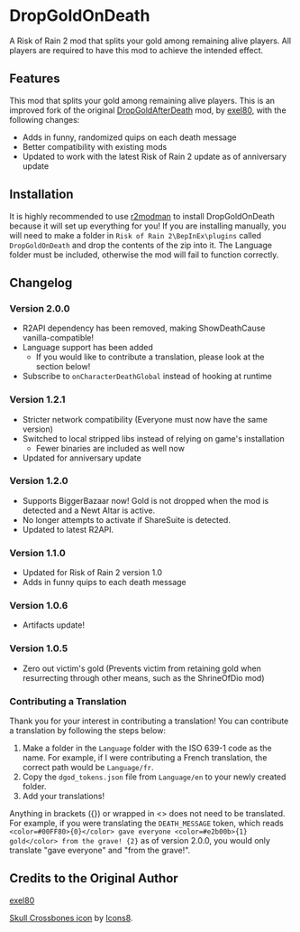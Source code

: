 # DropGoldOnDeath
A Risk of Rain 2 mod that splits your gold among remaining alive players. All players are required to have this mod to achieve the intended effect.

## Features
This mod that splits your gold among remaining alive players. This is an improved fork of the original [DropGoldAfterDeath](https://thunderstore.io/package/exel80/DropGoldAfterDeath/) mod, by [exel80](https://github.com/exel80), with the following changes:
- Adds in funny, randomized quips on each death message
- Better compatibility with existing mods
- Updated to work with the latest Risk of Rain 2 update as of anniversary update

## Installation
It is highly recommended to use [r2modman](https://thunderstore.io/package/ebkr/r2modman/) to install DropGoldOnDeath because it will set up everything for you! If you are installing manually, you will need to make a folder in `Risk of Rain 2\BepInEx\plugins` called `DropGoldOnDeath` and drop the contents of the zip into it. The Language folder must be included, otherwise the mod will fail to function correctly.

## Changelog
### Version 2.0.0
- R2API dependency has been removed, making ShowDeathCause vanilla-compatible!
- Language support has been added
    - If you would like to contribute a translation, please look at the section below!
- Subscribe to `onCharacterDeathGlobal` instead of hooking at runtime

### Version 1.2.1
- Stricter network compatibility (Everyone must now have the same version)
- Switched to local stripped libs instead of relying on game's installation
    - Fewer binaries are included as well now
- Updated for anniversary update

### Version 1.2.0
- Supports BiggerBazaar now! Gold is not dropped when the mod is detected and a Newt Altar is active.
- No longer attempts to activate if ShareSuite is detected.
- Updated to latest R2API.

### Version 1.1.0
- Updated for Risk of Rain 2 version 1.0
- Adds in funny quips to each death message

### Version 1.0.6
- Artifacts update!

### Version 1.0.5
- Zero out victim's gold (Prevents victim from retaining gold when resurrecting through other means, such as the ShrineOfDio mod)

### Contributing a Translation
Thank you for your interest in contributing a translation! You can contribute a translation by following the steps below:
1. Make a folder in the `Language` folder with the ISO 639-1 code as the name. For example, if I were contributing a French translation, the correct path would be `Language/fr`.
2. Copy the `dgod_tokens.json` file from `Language/en` to your newly created folder.
3. Add your translations!

Anything in brackets ({}) or wrapped in <> does not need to be translated. For example, if you were translating the `DEATH_MESSAGE` token, which reads `<color=#00FF80>{0}</color> gave everyone <color=#e2b00b>{1} gold</color> from the grave! {2}` as of version 2.0.0, you would only translate "gave everyone" and "from the grave!".

## Credits to the Original Author
[exel80](https://github.com/exel80)

[Skull Crossbones icon](https://icons8.com/icons/set/self-destruct-button--v1) by [Icons8](https://icons8.com).
